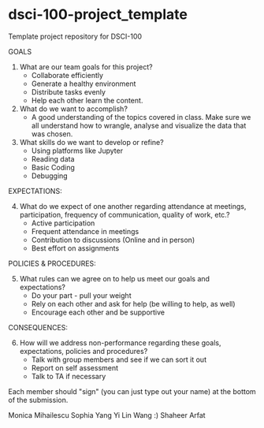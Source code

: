 # dsci-100-project_template
Template project repository for DSCI-100

GOALS

1. What are our team goals for this project?
    - Collaborate efficiently
    - Generate a healthy environment
    - Distribute tasks evenly
    - Help each other learn the content.
2. What do we want to accomplish?
     - A good understanding of the topics covered in class. Make sure we all understand how to wrangle, analyse and visualize the data that was chosen. 
3. What skills do we want to develop or refine?
    - Using platforms like Jupyter
    - Reading data
    - Basic Coding
    - Debugging 

EXPECTATIONS:

4. What do we expect of one another regarding attendance at meetings, participation, frequency of communication, quality of work, etc.?
    - Active participation
    - Frequent attendance in meetings 
    - Contribution to discussions (Online and in person)
    - Best effort on assignments 

POLICIES & PROCEDURES:

 5. What rules can we agree on to help us meet our goals and expectations?
    - Do your part - pull your weight 
    - Rely on each other and ask for help (be willing to help, as well) 
    - Encourage each other and be supportive

CONSEQUENCES:

6. How will we address non-performance regarding these goals, expectations, policies and procedures?
    - Talk with group members and see if we can sort it out
    - Report on self assessment
    - Talk to TA if necessary 

Each member should "sign" (you can just type out your name) at the bottom of the submission.

Monica Mihailescu
Sophia Yang
Yi Lin Wang :)
Shaheer Arfat
